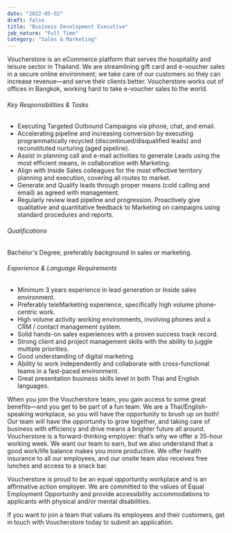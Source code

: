 ```yaml
---
date: "2022-05-02"
draft: false
title: "Business Development Executive"
job_nature: "Full Time"
category: "Sales & Marketing"
---
```


Voucherstore is an eCommerce platform that serves the hospitality and leisure sector in Thailand. We are streamlining gift card and e-voucher sales in a secure online environment; we take care of our customers so they can increase revenue—and serve their clients better. Voucherstore works out of offices in Bangkok, working hard to take e-voucher sales to the world.

###### Key Responsibilities & Tasks

* Executing Targeted Outbound Campaigns via phone, chat, and email.
* Accelerating pipeline and increasing conversion by executing programmatically recycled (discontinued/disqualified leads) and reconstituted nurturing (aged pipeline).
* Assist in planning call and e-mail activities to generate Leads using the most efficient means, in collaboration with Marketing.
* Align with Inside Sales colleagues for the most effective territory planning and execution, covering all routes to market.
* Generate and Qualify leads through proper means (cold calling and email) as agreed with management.
* Regularly review lead pipeline and progression. Proactively give qualitative and quantitative feedback to Marketing on campaigns using standard procedures and reports.

###### Qualifications

Bachelor's Degree, preferably background in sales or marketing.

###### Experience & Language Requirements

* Minimum 3 years experience in lead generation or Inside sales environment.
* Preferably teleMarketing experience, specifically high volume phone-centric work.
* High volume activity working environments, involving phones and a CRM / contact management system.
* Solid hands-on sales experiences with a proven success track record.
* Strong client and project management skills with the ability to juggle multiple priorities.
* Good understanding of digital marketing.
* Ability to work independently and collaborate with cross-functional teams in a fast-paced environment.
* Great presentation business skills level in both Thai and English languages.

When you join the Voucherstore team, you gain access to some great benefits—and you get to be part of a fun team. We are a Thai/English-speaking workplace, so you will have the opportunity to brush up on both! Our team will have the opportunity to grow together, and taking care of business with efficiency and drive means a brighter future all around. Voucherstore is a forward-thinking employer: that’s why we offer a 35-hour working week. We want our team to earn, but we also understand that a good work/life balance makes you more productive. We offer health insurance to all our employees, and our onsite team also receives free lunches and access to a snack bar.

Voucherstore is proud to be an equal opportunity workplace and is an affirmative action employer. We are committed to the values of Equal Employment Opportunity and provide accessibility accommodations to applicants with physical and/or mental disabilities.

If you want to join a team that values its employees and their customers, get in touch with Voucherstore today to submit an application.
